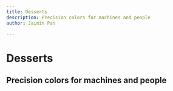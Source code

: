 ```yaml
---
title: Desserts
description: Precision colors for machines and people
author: Jaimin Pan

---
```


Desserts
=========

## Precision colors for machines and people
